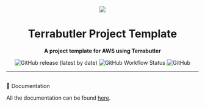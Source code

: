 

<div align="center">

<img src="https://docs.montblu.eu/terrabutler/assets/logo.png" align="center"/>

# Terrabutler Project Template

**A project template for AWS using Terrabutler**

</div>

<div align="center">

![GitHub release (latest by date)](https://img.shields.io/github/v/release/montblu/terrabutler-aws-template?color=8956c4&label=Latest%20Version&logo=Github&style=for-the-badge)
![GitHub Workflow Status](https://img.shields.io/github/workflow/status/montblu/terrabutler/Release%20Terrabutler?color=8956c4&logo=Github&style=for-the-badge)
![GitHub](https://img.shields.io/github/license/montblu/terrabutler?color=8956c4&logo=Github&style=for-the-badge)

</div>

---

## 
📖
 Documentation

All the documentation can be found [here](https://docs.montblu.eu/terrabutler/).
